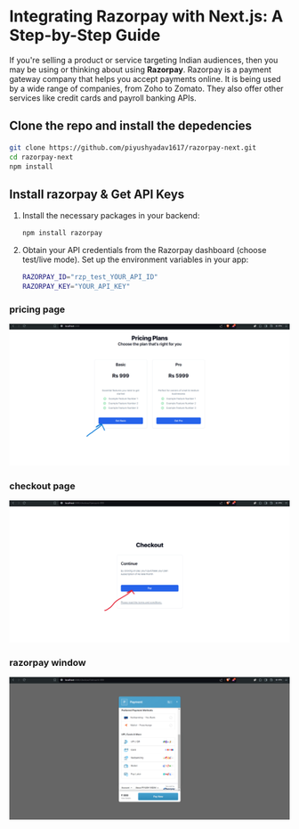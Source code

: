 
# Integrating Razorpay with Next.js: A Step-by-Step Guide

If you're selling a product or service targeting Indian audiences, then you may be using or thinking about using **Razorpay**. Razorpay is a payment gateway company that helps you accept payments online. It is being used by a wide range of companies, from Zoho to Zomato. They also offer other services like credit cards and payroll banking APIs.


## Clone the repo and install the depedencies 
   ```bash
   git clone https://github.com/piyushyadav1617/razorpay-next.git
   cd razorpay-next
   npm install
   ```
## Install razorpay & Get API Keys

1. Install the necessary packages in your backend:
   ```bash
   npm install razorpay
   ```

2. Obtain your API credentials from the Razorpay dashboard (choose test/live mode). Set up the environment variables in your app:
   ```bash
   RAZORPAY_ID="rzp_test_YOUR_API_ID"
   RAZORPAY_KEY="YOUR_API_KEY"
   ```   
### pricing page
![screenshot1](pricing.png)

### checkout page
![screenshot1](checkout.png)

### razorpay window
![screenshot1](rzp_window.png)


